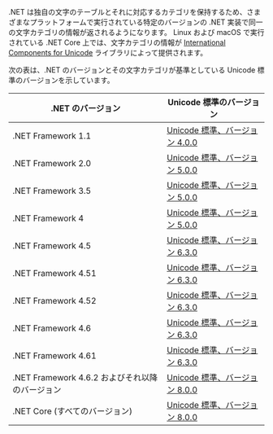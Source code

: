  .NET は独自の文字のテーブルとそれに対応するカテゴリを保持するため、さまざまなプラットフォームで実行されている特定のバージョンの .NET 実装で同一の文字カテゴリの情報が返されるようになります。 Linux および macOS で実行されている .NET Core 上では、文字カテゴリの情報が [International Components for Unicode](http://site.icu-project.org/) ライブラリによって提供されます。
 
 次の表は、.NET のバージョンとその文字カテゴリが基準としている Unicode 標準のバージョンを示しています。   
  
|.NET のバージョン|Unicode 標準のバージョン|  
|----------------------------|-------------------------------------|  
|.NET Framework 1.1|[Unicode 標準、バージョン 4.0.0](https://www.unicode.org/versions/Unicode4.0.0/)|  
|.NET Framework 2.0|[Unicode 標準、バージョン 5.0.0](https://www.unicode.org/versions/Unicode5.0.0)|  
|.NET Framework 3.5|[Unicode 標準、バージョン 5.0.0](https://www.unicode.org/versions/Unicode5.0.0)|  
|.NET Framework 4|[Unicode 標準、バージョン 5.0.0](https://www.unicode.org/versions/Unicode5.0.0)|  
|.NET Framework 4.5|[Unicode 標準、バージョン 6.3.0](https://www.unicode.org/versions/Unicode6.3.0/)|  
|.NET Framework 4.51|[Unicode 標準、バージョン 6.3.0](https://www.unicode.org/versions/Unicode6.3.0/)|  
|.NET Framework 4.52|[Unicode 標準、バージョン 6.3.0](https://www.unicode.org/versions/Unicode6.3.0/)|  
|.NET Framework 4.6|[Unicode 標準、バージョン 6.3.0](https://www.unicode.org/versions/Unicode6.3.0/)|  
|.NET Framework 4.61|[Unicode 標準、バージョン 6.3.0](https://www.unicode.org/versions/Unicode6.3.0/)|  
|.NET Framework 4.6.2 およびそれ以降のバージョン|[Unicode 標準、バージョン 8.0.0](https://www.unicode.org/versions/Unicode8.0.0/)|  
|.NET Core (すべてのバージョン)|[Unicode 標準、バージョン 8.0.0](https://www.unicode.org/versions/Unicode8.0.0/)|
  
